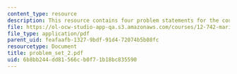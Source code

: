 ```yaml
---
content_type: resource
description: This resource contains four problem statements for the course.
file: https://ol-ocw-studio-app-qa.s3.amazonaws.com/courses/12-742-marine-chemistry-fall-2006/6b8bb244dd81566cb0f71b18bc835590_problem_set_2.pdf
file_type: application/pdf
parent_uid: feafaafb-1327-9bdf-91d4-72074b5b08fc
resourcetype: Document
title: problem_set_2.pdf
uid: 6b8bb244-dd81-566c-b0f7-1b18bc835590
---
```

